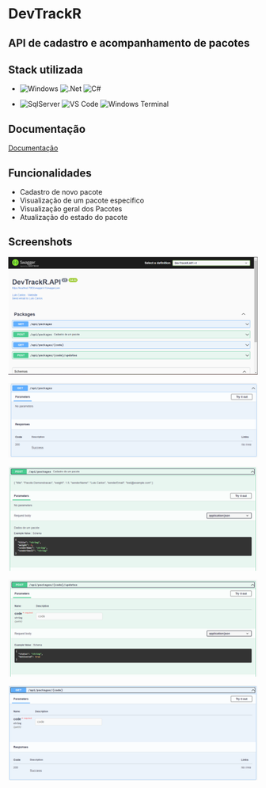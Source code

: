 # DevTrackR

## API de cadastro e acompanhamento de pacotes

## Stack utilizada

 - ![Windows](https://img.shields.io/badge/Windows-0078D6?style=for-the-badge&logo=windows&logoColor=white) ![.Net](https://img.shields.io/badge/.NET-5C2D91?style=for-the-badge&logo=.net&logoColor=whitee) ![C#](https://img.shields.io/badge/C%23-239120?style=for-the-badge&logo=c-sharp&logoColor=white)
 
 - ![SqlServer](https://img.shields.io/badge/Microsoft%20SQL%20Server-CC2927?style=for-the-badge&logo=microsoft%20sql%20server&logoColor=white) ![VS Code](https://img.shields.io/badge/Visual_Studio_Code-0078D4?style=for-the-badge&logo=visual%20studio%20code&logoColor=white) ![Windows Terminal](https://img.shields.io/badge/windows%20terminal-4D4D4D?style=for-the-badge&logo=windows%20terminal&logoColor=white) 
  

## Documentação

[Documentação](https://link-da-documentação)

## Funcionalidades

- Cadastro de novo pacote
- Visualização de um pacote especifico
- Visualização geral dos Pacotes
- Atualização do estado do pacote

## Screenshots

![geral](./assets/geral.png)

![get](./assets/get.png)

![post](./assets/post.png)

![update](./assets/update.png)

![show](./assets/show.png)